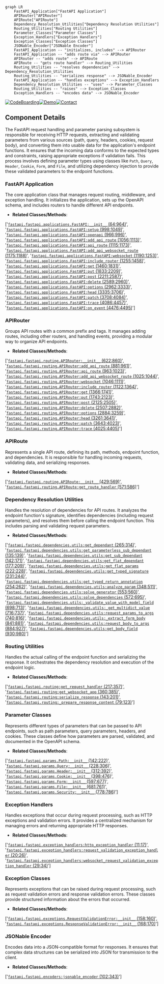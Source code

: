```mermaid
graph LR
    FastAPI_Application["FastAPI Application"]
    APIRouter["APIRouter"]
    APIRoute["APIRoute"]
    Dependency_Resolution_Utilities["Dependency Resolution Utilities"]
    Routing_Utilities["Routing Utilities"]
    Parameter_Classes["Parameter Classes"]
    Exception_Handlers["Exception Handlers"]
    Exception_Classes["Exception Classes"]
    JSONable_Encoder["JSONable Encoder"]
    FastAPI_Application -- "initializes, includes" --> APIRouter
    FastAPI_Application -- "adds route via" --> APIRouter
    APIRouter -- "adds route" --> APIRoute
    APIRoute -- "gets route handler" --> Routing_Utilities
    Routing_Utilities -- "resolves dependencies" --> Dependency_Resolution_Utilities
    Routing_Utilities -- "serializes response" --> JSONable_Encoder
    FastAPI_Application -- "handles exceptions" --> Exception_Handlers
    Dependency_Resolution_Utilities -- "uses" --> Parameter_Classes
    Routing_Utilities -- "raises" --> Exception_Classes
    Exception_Handlers -- "encodes data" --> JSONable_Encoder
```
[![CodeBoarding](https://img.shields.io/badge/Generated%20by-CodeBoarding-9cf?style=flat-square)](https://github.com/CodeBoarding/GeneratedOnBoardings)[![Demo](https://img.shields.io/badge/Try%20our-Demo-blue?style=flat-square)](https://www.codeboarding.org/demo)[![Contact](https://img.shields.io/badge/Contact%20us%20-%20codeboarding@gmail.com-lightgrey?style=flat-square)](mailto:codeboarding@gmail.com)

## Component Details

The FastAPI request handling and parameter parsing subsystem is responsible for receiving HTTP requests, extracting and validating parameters from various sources (path, query, headers, cookies, request body), and converting them into usable data for the application's endpoint functions. It ensures that the incoming data conforms to the expected types and constraints, raising appropriate exceptions if validation fails. This process involves defining parameter types using classes like `Path`, `Query`, `Header`, `Cookie`, `Form`, and `File`, and utilizing dependency injection to provide these validated parameters to the endpoint functions.

### FastAPI Application
The core application class that manages request routing, middleware, and exception handling. It initializes the application, sets up the OpenAPI schema, and includes routers to handle different API endpoints.
- **Related Classes/Methods**:

['[`fastapi.fastapi.applications.FastAPI:__init__` (64:964)](https://github.com/fastapi/fastapi/blob/master/fastapi/applications.py#L64-L964)', '[`fastapi.fastapi.applications.FastAPI:setup` (998:1049)](https://github.com/fastapi/fastapi/blob/master/fastapi/applications.py#L998-L1049)', '[`fastapi.fastapi.applications.FastAPI:openapi` (966:996)](https://github.com/fastapi/fastapi/blob/master/fastapi/applications.py#L966-L996)', '[`fastapi.fastapi.applications.FastAPI:add_api_route` (1056:1113)](https://github.com/fastapi/fastapi/blob/master/fastapi/applications.py#L1056-L1113)', '[`fastapi.fastapi.applications.FastAPI:api_route` (1115:1173)](https://github.com/fastapi/fastapi/blob/master/fastapi/applications.py#L1115-L1173)', '[`fastapi.fastapi.applications.FastAPI:add_api_websocket_route` (1175:1188)](https://github.com/fastapi/fastapi/blob/master/fastapi/applications.py#L1175-L1188)', '[`fastapi.fastapi.applications.FastAPI:websocket` (1190:1253)](https://github.com/fastapi/fastapi/blob/master/fastapi/applications.py#L1190-L1253)', '[`fastapi.fastapi.applications.FastAPI:include_router` (1255:1458)](https://github.com/fastapi/fastapi/blob/master/fastapi/applications.py#L1255-L1458)', '[`fastapi.fastapi.applications.FastAPI:get` (1460:1831)](https://github.com/fastapi/fastapi/blob/master/fastapi/applications.py#L1460-L1831)', '[`fastapi.fastapi.applications.FastAPI:put` (1833:2209)](https://github.com/fastapi/fastapi/blob/master/fastapi/applications.py#L1833-L2209)', '[`fastapi.fastapi.applications.FastAPI:post` (2211:2587)](https://github.com/fastapi/fastapi/blob/master/fastapi/applications.py#L2211-L2587)', '[`fastapi.fastapi.applications.FastAPI:delete` (2589:2960)](https://github.com/fastapi/fastapi/blob/master/fastapi/applications.py#L2589-L2960)', '[`fastapi.fastapi.applications.FastAPI:options` (2962:3333)](https://github.com/fastapi/fastapi/blob/master/fastapi/applications.py#L2962-L3333)', '[`fastapi.fastapi.applications.FastAPI:head` (3335:3706)](https://github.com/fastapi/fastapi/blob/master/fastapi/applications.py#L3335-L3706)', '[`fastapi.fastapi.applications.FastAPI:patch` (3708:4084)](https://github.com/fastapi/fastapi/blob/master/fastapi/applications.py#L3708-L4084)', '[`fastapi.fastapi.applications.FastAPI:trace` (4086:4457)](https://github.com/fastapi/fastapi/blob/master/fastapi/applications.py#L4086-L4457)', '[`fastapi.fastapi.applications.FastAPI:on_event` (4476:4495)](https://github.com/fastapi/fastapi/blob/master/fastapi/applications.py#L4476-L4495)']

### APIRouter
Groups API routes with a common prefix and tags. It manages adding routes, including other routers, and handling events, providing a modular way to organize API endpoints.
- **Related Classes/Methods**:

['[`fastapi.fastapi.routing.APIRouter:__init__` (622:860)](https://github.com/fastapi/fastapi/blob/master/fastapi/routing.py#L622-L860)', '[`fastapi.fastapi.routing.APIRouter:add_api_route` (881:961)](https://github.com/fastapi/fastapi/blob/master/fastapi/routing.py#L881-L961)', '[`fastapi.fastapi.routing.APIRouter:api_route` (963:1023)](https://github.com/fastapi/fastapi/blob/master/fastapi/routing.py#L963-L1023)', '[`fastapi.fastapi.routing.APIRouter:add_api_websocket_route` (1025:1044)](https://github.com/fastapi/fastapi/blob/master/fastapi/routing.py#L1025-L1044)', '[`fastapi.fastapi.routing.APIRouter:websocket` (1046:1111)](https://github.com/fastapi/fastapi/blob/master/fastapi/routing.py#L1046-L1111)', '[`fastapi.fastapi.routing.APIRouter:include_router` (1122:1364)](https://github.com/fastapi/fastapi/blob/master/fastapi/routing.py#L1122-L1364)', '[`fastapi.fastapi.routing.APIRouter:get` (1366:1741)](https://github.com/fastapi/fastapi/blob/master/fastapi/routing.py#L1366-L1741)', '[`fastapi.fastapi.routing.APIRouter:put` (1743:2123)](https://github.com/fastapi/fastapi/blob/master/fastapi/routing.py#L1743-L2123)', '[`fastapi.fastapi.routing.APIRouter:post` (2125:2505)](https://github.com/fastapi/fastapi/blob/master/fastapi/routing.py#L2125-L2505)', '[`fastapi.fastapi.routing.APIRouter:delete` (2507:2882)](https://github.com/fastapi/fastapi/blob/master/fastapi/routing.py#L2507-L2882)', '[`fastapi.fastapi.routing.APIRouter:options` (2884:3259)](https://github.com/fastapi/fastapi/blob/master/fastapi/routing.py#L2884-L3259)', '[`fastapi.fastapi.routing.APIRouter:head` (3261:3641)](https://github.com/fastapi/fastapi/blob/master/fastapi/routing.py#L3261-L3641)', '[`fastapi.fastapi.routing.APIRouter:patch` (3643:4023)](https://github.com/fastapi/fastapi/blob/master/fastapi/routing.py#L3643-L4023)', '[`fastapi.fastapi.routing.APIRouter:trace` (4025:4405)](https://github.com/fastapi/fastapi/blob/master/fastapi/routing.py#L4025-L4405)']

### APIRoute
Represents a single API route, defining its path, methods, endpoint function, and dependencies. It is responsible for handling incoming requests, validating data, and serializing responses.
- **Related Classes/Methods**:

['[`fastapi.fastapi.routing.APIRoute:__init__` (429:569)](https://github.com/fastapi/fastapi/blob/master/fastapi/routing.py#L429-L569)', '[`fastapi.fastapi.routing.APIRoute:get_route_handler` (571:586)](https://github.com/fastapi/fastapi/blob/master/fastapi/routing.py#L571-L586)']

### Dependency Resolution Utilities
Handles the resolution of dependencies for API routes. It analyzes the endpoint function's signature, identifies dependencies (including request parameters), and resolves them before calling the endpoint function. This includes parsing and validating request parameters.
- **Related Classes/Methods**:

['[`fastapi.fastapi.dependencies.utils:get_dependant` (265:314)](https://github.com/fastapi/fastapi/blob/master/fastapi/dependencies/utils.py#L265-L314)', '[`fastapi.fastapi.dependencies.utils:get_parameterless_sub_dependant` (135:139)](https://github.com/fastapi/fastapi/blob/master/fastapi/dependencies/utils.py#L135-L139)', '[`fastapi.fastapi.dependencies.utils:get_sub_dependant` (142:171)](https://github.com/fastapi/fastapi/blob/master/fastapi/dependencies/utils.py#L142-L171)', '[`fastapi.fastapi.dependencies.utils:get_flat_dependant` (177:209)](https://github.com/fastapi/fastapi/blob/master/fastapi/dependencies/utils.py#L177-L209)', '[`fastapi.fastapi.dependencies.utils:get_flat_params` (222:228)](https://github.com/fastapi/fastapi/blob/master/fastapi/dependencies/utils.py#L222-L228)', '[`fastapi.fastapi.dependencies.utils:get_typed_signature` (231:244)](https://github.com/fastapi/fastapi/blob/master/fastapi/dependencies/utils.py#L231-L244)', '[`fastapi.fastapi.dependencies.utils:get_typed_return_annotation` (254:262)](https://github.com/fastapi/fastapi/blob/master/fastapi/dependencies/utils.py#L254-L262)', '[`fastapi.fastapi.dependencies.utils:analyze_param` (348:511)](https://github.com/fastapi/fastapi/blob/master/fastapi/dependencies/utils.py#L348-L511)', '[`fastapi.fastapi.dependencies.utils:solve_generator` (553:560)](https://github.com/fastapi/fastapi/blob/master/fastapi/dependencies/utils.py#L553-L560)', '[`fastapi.fastapi.dependencies.utils:solve_dependencies` (572:695)](https://github.com/fastapi/fastapi/blob/master/fastapi/dependencies/utils.py#L572-L695)', '[`fastapi.fastapi.dependencies.utils:_validate_value_with_model_field` (698:713)](https://github.com/fastapi/fastapi/blob/master/fastapi/dependencies/utils.py#L698-L713)', '[`fastapi.fastapi.dependencies.utils:_get_multidict_value` (716:737)](https://github.com/fastapi/fastapi/blob/master/fastapi/dependencies/utils.py#L716-L737)', '[`fastapi.fastapi.dependencies.utils:request_params_to_args` (740:816)](https://github.com/fastapi/fastapi/blob/master/fastapi/dependencies/utils.py#L740-L816)', '[`fastapi.fastapi.dependencies.utils:_extract_form_body` (841:881)](https://github.com/fastapi/fastapi/blob/master/fastapi/dependencies/utils.py#L841-L881)', '[`fastapi.fastapi.dependencies.utils:request_body_to_args` (884:927)](https://github.com/fastapi/fastapi/blob/master/fastapi/dependencies/utils.py#L884-L927)', '[`fastapi.fastapi.dependencies.utils:get_body_field` (930:980)](https://github.com/fastapi/fastapi/blob/master/fastapi/dependencies/utils.py#L930-L980)']

### Routing Utilities
Handles the actual calling of the endpoint function and serializing the response. It orchestrates the dependency resolution and execution of the endpoint logic.
- **Related Classes/Methods**:

['[`fastapi.fastapi.routing:get_request_handler` (217:357)](https://github.com/fastapi/fastapi/blob/master/fastapi/routing.py#L217-L357)', '[`fastapi.fastapi.routing:get_websocket_app` (360:385)](https://github.com/fastapi/fastapi/blob/master/fastapi/routing.py#L360-L385)', '[`fastapi.fastapi.routing:serialize_response` (143:201)](https://github.com/fastapi/fastapi/blob/master/fastapi/routing.py#L143-L201)', '[`fastapi.fastapi.routing:_prepare_response_content` (79:123)](https://github.com/fastapi/fastapi/blob/master/fastapi/routing.py#L79-L123)']

### Parameter Classes
Represents different types of parameters that can be passed to API endpoints, such as path parameters, query parameters, headers, and cookies. These classes define how parameters are parsed, validated, and documented in the OpenAPI schema.
- **Related Classes/Methods**:

['[`fastapi.fastapi.params.Path:__init__` (142:222)](https://github.com/fastapi/fastapi/blob/master/fastapi/params.py#L142-L222)', '[`fastapi.fastapi.params.Query:__init__` (228:306)](https://github.com/fastapi/fastapi/blob/master/fastapi/params.py#L228-L306)', '[`fastapi.fastapi.params.Header:__init__` (312:392)](https://github.com/fastapi/fastapi/blob/master/fastapi/params.py#L312-L392)', '[`fastapi.fastapi.params.Cookie:__init__` (398:476)](https://github.com/fastapi/fastapi/blob/master/fastapi/params.py#L398-L476)', '[`fastapi.fastapi.params.Form:__init__` (597:677)](https://github.com/fastapi/fastapi/blob/master/fastapi/params.py#L597-L677)', '[`fastapi.fastapi.params.File:__init__` (681:761)](https://github.com/fastapi/fastapi/blob/master/fastapi/params.py#L681-L761)', '[`fastapi.fastapi.params.Security:__init__` (778:786)](https://github.com/fastapi/fastapi/blob/master/fastapi/params.py#L778-L786)']

### Exception Handlers
Handles exceptions that occur during request processing, such as HTTP exceptions and validation errors. It provides a centralized mechanism for managing errors and returning appropriate HTTP responses.
- **Related Classes/Methods**:

['[`fastapi.fastapi.exception_handlers:http_exception_handler` (11:17)](https://github.com/fastapi/fastapi/blob/master/fastapi/exception_handlers.py#L11-L17)', '[`fastapi.fastapi.exception_handlers:request_validation_exception_handler` (20:26)](https://github.com/fastapi/fastapi/blob/master/fastapi/exception_handlers.py#L20-L26)', '[`fastapi.fastapi.exception_handlers:websocket_request_validation_exception_handler` (29:34)](https://github.com/fastapi/fastapi/blob/master/fastapi/exception_handlers.py#L29-L34)']

### Exception Classes
Represents exceptions that can be raised during request processing, such as request validation errors and response validation errors. These classes provide structured information about the errors that occurred.
- **Related Classes/Methods**:

['[`fastapi.fastapi.exceptions.RequestValidationError:__init__` (158:160)](https://github.com/fastapi/fastapi/blob/master/fastapi/exceptions.py#L158-L160)', '[`fastapi.fastapi.exceptions.ResponseValidationError:__init__` (168:170)](https://github.com/fastapi/fastapi/blob/master/fastapi/exceptions.py#L168-L170)']

### JSONable Encoder
Encodes data into a JSON-compatible format for responses. It ensures that complex data structures can be serialized into JSON for transmission to the client.
- **Related Classes/Methods**:

['[`fastapi.fastapi.encoders:jsonable_encoder` (102:343)](https://github.com/fastapi/fastapi/blob/master/fastapi/encoders.py#L102-L343)']